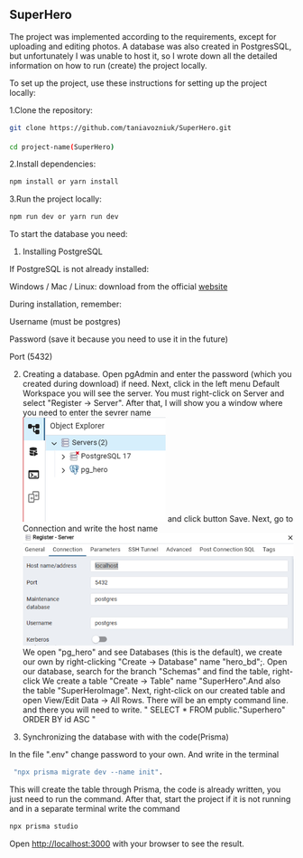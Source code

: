 ## SuperHero

The project was implemented according to the requirements, except for uploading and editing photos. A database was also created in PostgresSQL, but unfortunately I was unable to host it, so I wrote down all the detailed information on how to run (create) the project locally.

To set up the project, use these instructions for setting up the project locally:

1.Clone the repository:

```bash
git clone https://github.com/taniavozniuk/SuperHero.git

cd project-name(SuperHero)
```

2.Install dependencies:

```bash
npm install or yarn install
```

3.Run the project locally:

```bash
npm run dev or yarn run dev
```

To start the database you need:

1. Installing PostgreSQL

If PostgreSQL is not already installed:

Windows / Mac / Linux: download from the official [website](https://www.postgresql.org/download/)

During installation, remember:

Username (must be postgres)

Password (save it because you need to use it in the future)

Port (5432)

2. Creating a database.
   Open pgAdmin and enter the password (which you created during download) if need. Next, click in the left menu Default Workspace you will see the server. You must right-click on Server and select "Register -> Server". After that, I will show you a window where you need to enter the sevrer name ![pg_hero]({98C25994-1B20-44A0-A388-642CCE483B89}.png) and click button Save.
   Next, go to Connection and write the host name ![localhost]({5962A80A-7E06-4DA3-986D-9985A6FF4068}.png)
   We open "pg_hero" and see Databases (this is the default), we create our own by right-clicking "Create -> Database" name "hero_bd";.
   Open our database, search for the branch "Schemas" and find the table, right-click We create a table "Create -> Table" name "SuperHero".And also the table "SuperHeroImage". Next, right-click on our created table and open View/Edit Data -> All Rows. There will be an empty command line. and there you will need to write.
   " SELECT \* FROM public."Superhero"
   ORDER BY id ASC "

3. Synchronizing the database with with the code(Prisma)

In the file ".env" change password to your own.
And write in the terminal

```bash
 "npx prisma migrate dev --name init".
```

This will create the table through Prisma, the code is already written, you just need to run the command.
After that, start the project if it is not running and in a separate terminal write the command

```bash
npx prisma studio
```

Open [http://localhost:3000](http://localhost:3000) with your browser to see the result.
